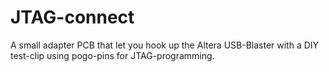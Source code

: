# JTAG-connect
A small adapter PCB that let you hook up the Altera USB-Blaster with a DIY test-clip using pogo-pins for JTAG-programming.
